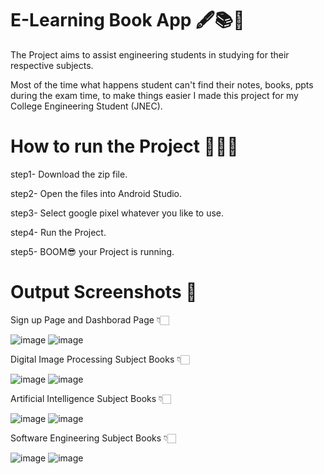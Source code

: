 # E-Learning Book App 🖋️📚📖
The Project aims to assist engineering students in studying for their respective subjects.

Most of the time what happens student can't find their notes, books, ppts during the exam time, to make things easier I made this project for my College Engineering Student (JNEC).

# How to run the Project 🚀🧩🎯

step1- Download the zip file.

step2- Open the files into Android Studio.

step3- Select google pixel whatever you like to use.

step4- Run the Project.

step5- BOOM😎 your Project is running.


# Output Screenshots 🎨

Sign up Page and Dashborad Page 👇🏻

![image](https://github.com/Devesh-Mande/E-Learning-Book-App/assets/101311591/28845026-df14-4982-8154-ac3af7b40569) 
![image](https://github.com/Devesh-Mande/E-Learning-Book-App/assets/101311591/4e25a682-2ca7-4d85-abb0-60f62030bf75)


Digital Image Processing Subject Books 👇🏻

![image](https://github.com/Devesh-Mande/E-Learning-Book-App/assets/101311591/9f51beaf-c5a9-4953-bb38-0c1a7e2b6d72)
![image](https://github.com/Devesh-Mande/E-Learning-Book-App/assets/101311591/d86e56e9-8b78-49e2-96da-c0085ee7d732)

Artificial Intelligence Subject Books 👇🏻

![image](https://github.com/Devesh-Mande/E-Learning-Book-App/assets/101311591/08277783-d766-48a2-89b0-52872ba2664d)
![image](https://github.com/Devesh-Mande/E-Learning-Book-App/assets/101311591/43f9e9fe-3e10-4224-a9dd-e3e26f368426)

Software Engineering Subject Books 👇🏻

![image](https://github.com/Devesh-Mande/E-Learning-Book-App/assets/101311591/e6c7909e-930d-4e2e-80a4-d4dd70cc2977)
![image](https://github.com/Devesh-Mande/E-Learning-Book-App/assets/101311591/fca97854-4468-4390-8995-2a5bd000fc85)










